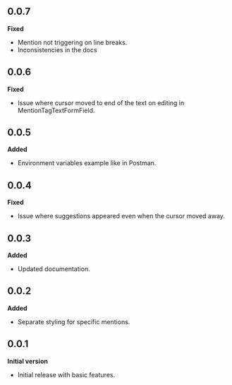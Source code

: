 ## 0.0.7
**Fixed**
- Mention not triggering on line breaks.
- Inconsistencies in the docs

## 0.0.6
**Fixed**
- Issue where cursor moved to end of the text on editing in MentionTagTextFormField.

## 0.0.5
**Added**
- Environment variables example like in Postman.

## 0.0.4
**Fixed**
- Issue where suggestions appeared even when the cursor moved away.

## 0.0.3
**Added**
- Updated documentation.

## 0.0.2
**Added**
- Separate styling for specific mentions.

## 0.0.1
**Initial version**
- Initial release with basic features.
